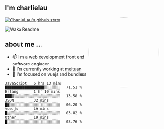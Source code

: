 
<h2>I'm charlielau</h2>
<img align='right' style="border-radius:50%" src="https://avatars1.githubusercontent.com/u/44078251?s=460&u=6b4f1c257663e44063b0b6a21c9c94f45bcfdcc7&v=4" width="230">

[![CharlieLau's github stats](https://github-readme-stats.vercel.app/api?username=charlielau)](https://github.com/charlielau/github-readme-stats)


![Waka Readme](https://github.com/CharlieLau/charlielau/workflows/Waka%20Readme/badge.svg)

## about me ...
- 📫 I’m a web development front end software engineer
- 🔭 I’m currently working at  <a href="https://www.meituan.com">meituan</a>
- 🔭 I'm focused on vuejs and bundless

<!-- <p align="center">
  <a href="https://github.com/charlielau" class="rich-diff-level-one">
    <img src="https://github-readme-stats.vercel.app/api?username=charlielau&title_color=333&text_color=777" alt="CharlieLau" >
  </a>
</p> -->

<!--START_SECTION:waka-->
```text
JavaScript   6 hrs 13 mins   ██████████████████░░░░░░░   71.51 % 
Erlang       1 hr 10 mins    ███▒░░░░░░░░░░░░░░░░░░░░░   13.58 % 
JSON         32 mins         █▓░░░░░░░░░░░░░░░░░░░░░░░   06.20 % 
Vue.js       19 mins         █░░░░░░░░░░░░░░░░░░░░░░░░   03.82 % 
Other        19 mins         █░░░░░░░░░░░░░░░░░░░░░░░░   03.76 % 
```
<!--END_SECTION:waka-->
